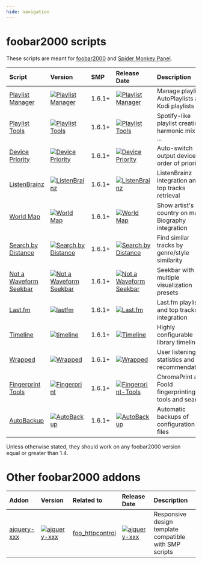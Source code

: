 ```yaml
---
hide: navigation
---
```


# foobar2000 scripts

These scripts are meant for [foobar2000](https://www.foobar2000.org/) and
 [Spider Monkey Panel](https://theqwertiest.github.io/foo_spider_monkey_panel/).

|Script|Version|SMP|Release Date|Description|
|:---|:---|:---|:---|:---|
|[Playlist Manager](scripts/playlist-manager-smp)|[![Playlist Manager](https://img.shields.io/github/v/release/Regorxxx/Playlist-Manager-SMP?include_prereleases&label=%20)](scripts/playlist-manager-smp)|1.6.1+|[![Playlist Manager](https://img.shields.io/github/release-date/Regorxxx/Playlist-Manager-SMP?label=%20)](scripts/playlist-manager-smp)|Manage playlists, AutoPlaylists and Kodi playlists|
|[Playlist Tools](scripts/playlist-tools-smp)|[![Playlist Tools](https://img.shields.io/github/v/release/Regorxxx/Playlist-Tools-SMP?include_prereleases&label=%20)](scripts/playlist-tools-smp)|1.6.1+|[![Playlist Tools](https://img.shields.io/github/release-date/Regorxxx/Playlist-Tools-SMP?label=%20)](scripts/playlist-tools-smp)|Spotify-like playlist creation, harmonic mixing, ...|
|[Device Priority](scripts/device-priority-smp)|[![Device Priority](https://img.shields.io/github/v/release/Regorxxx/Device-Priority-SMP?include_prereleases&label=%20)](scripts/device-priority-smp)|1.6.1+|[![Device Priority](https://img.shields.io/github/release-date/Regorxxx/Device-Priority-SMP?label=%20)](scripts/device-priority-smp)|Auto-switch output devices by order of priority|
|[ListenBrainz](scripts/listenbrainz-smp)|[![ListenBrainz](https://img.shields.io/github/v/release/Regorxxx/Listenbrainz-SMP?include_prereleases&label=%20)](scripts/listenbrainz-smp)|1.6.1+|[![ListenBrainz](https://img.shields.io/github/release-date/Regorxxx/Listenbrainz-SMP?label=%20)](scripts/listenbrainz-smp)|ListenBrainz integration and top tracks retrieval|
|[World Map](scripts/world-map-smp)|[![World Map](https://img.shields.io/github/v/release/Regorxxx/World-Map-SMP?include_prereleases&label=%20)](scripts/world-map-smp)|1.6.1+|[![World Map](https://img.shields.io/github/release-date/Regorxxx/World-Map-SMP?label=%20)](scripts/world-map-smp)|Show artist's country on map. Biography integration|
|[Search by Distance](scripts/search-by-distance-smp)|[![Search by Distance](https://img.shields.io/github/v/release/Regorxxx/Search-By-Distance-SMP?include_prereleases&label=%20)](scripts/search-by-distance-smp)|1.6.1+|[![Search by Distance](https://img.shields.io/github/release-date/Regorxxx/Search-By-Distance-SMP?label=%20)](scripts/search-by-distance-smp)|Find similar tracks by genre/style similarity|
|[Not a Waveform Seekbar](scripts/not-a-waveform-seekbar-smp)|[![Not a Waveform Seekbar](https://img.shields.io/github/v/release/Regorxxx/Not-A-Waveform-Seekbar-SMP?include_prereleases&label=%20)](scripts/not-a-waveform-seekbar-smp)|1.6.1+|[![Not a Waveform Seekbar](https://img.shields.io/github/release-date/Regorxxx/Not-A-Waveform-Seekbar-SMP?label=%20)](scripts/not-a-waveform-seekbar-smp)|Seekbar with multiple visualization presets|
|[Last.fm](scripts/lastfm-smp)|[![lastfm](https://img.shields.io/github/v/release/Regorxxx/Playlist-Tools-SMP?include_prereleases&label=%20)](scripts/lastfm-smp)|1.6.1+|[![Last.fm](https://img.shields.io/github/release-date/Regorxxx/Playlist-Tools-SMP?label=%20)](scripts/lastfm-smp)|Last.fm playlists and top tracks integration|
|[Timeline](scripts/timeline-smp)|[![timeline](https://img.shields.io/github/v/release/Regorxxx/Timeline-SMP?include_prereleases&label=%20)](scripts/timeline-smp)|1.6.1+|[![Timeline](https://img.shields.io/github/release-date/Regorxxx/Timeline-SMP?label=%20)](scripts/timeline-smp)|Highly configurable library timeline|
|[Wrapped](scripts/wrapped-smp)|[![Wrapped](https://img.shields.io/github/v/release/Regorxxx/Wrapped-SMP?include_prereleases&label=%20)](scripts/wrapped-smp)|1.6.1+|[![Wrapped](https://img.shields.io/github/release-date/Regorxxx/Wrapped-SMP?label=%20)](scripts/wrapped-smp)|User listening statistics and recommendations|
|[Fingerprint Tools](scripts/fingerprint-tools-smp)|[![Fingerprint](https://img.shields.io/github/v/release/Regorxxx/Fingerprint-Tools-SMP?include_prereleases&label=%20)](scripts/fingerprint-tools-smp)|1.6.1+|[![Fingerprint-Tools](https://img.shields.io/github/release-date/Regorxxx/Fingerprint-Tools-SMP?label=%20)](scripts/fingerprint-tools-smp)|ChromaPrint and FooId fingerprinting tools and search|
|[AutoBackup](scripts/autobackup-smp)|[![AutoBackup](https://img.shields.io/github/v/release/Regorxxx/AutoBackup-SMP?include_prereleases&label=%20)](scripts/autobackup-smp)|1.6.1+|[![AutoBackup](https://img.shields.io/github/release-date/Regorxxx/AutoBackup-SMP?label=%20)](scripts/autobackup-smp)|Automatic backups of configuration files|


Unless otherwise stated, they should work on any foobar2000 version equal or greater than 1.4.

# Other foobar2000 addons

|Addon|Version|Related to|Release Date|Description|
|:---|:---|:---|:---|:---|
|[ajquery-xxx](others/ajquery-xxx)|[![ajquery-xxx](https://img.shields.io/github/v/release/Regorxxx/ajquery-XXX?include_prereleases&label=%20)](others/ajquery-xxx)|[foo_httpcontrol](https://bitbucket.org/oblikoamorale/foo_httpcontrol/wiki/Home)|[![ajquery-xxx](https://img.shields.io/github/release-date/Regorxxx/ajquery-XXX?label=%20)](others/ajquery-xxx)|Responsive design template compatible with SMP scripts|